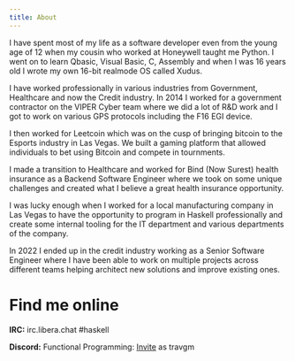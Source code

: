 ```yaml
---
title: About
---
```

I have spent most of my life as a software developer even from the young age of 12 when my cousin who worked at Honeywell taught me Python. I went on to learn Qbasic, Visual Basic, C, Assembly and when I was 16 years old I wrote my own 16-bit realmode OS called Xudus.

I have worked professionally in various industries from Government, Healthcare and now the Credit industry. In 2014 I worked for a government contractor on the VIPER Cyber team where we did a lot of R&D work and I got to work on various GPS protocols including the F16 EGI device.

I then worked for Leetcoin which was on the cusp of bringing bitcoin to the Esports industry in Las Vegas. We built a gaming platform that allowed individuals to bet using Bitcoin and compete in tournments.

I made a transition to Healthcare and worked for Bind (Now Surest) health insurance as a Backend Software Engineer where we took on some unique challenges and created what I believe a great health insurance opportunity.

I was lucky enough when I worked for a local manufacturing company in Las Vegas to have the opportunity to program in Haskell professionally and create some internal tooling for the IT department and various departments of the company.

In 2022 I ended up in the credit industry working as a Senior Software Engineer where I have been able to work on multiple projects across different teams helping architect new solutions and improve existing ones.

Find me online
==
**IRC:** irc.libera.chat #haskell

**Discord:** Functional Programming: [Invite](https://discord.com/invite/K6XHBSh) as travgm
